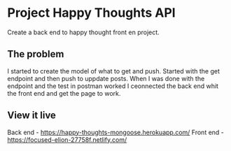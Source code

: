 # Project Happy Thoughts API

Create a back end to happy thought front en project.


## The problem

I started to create the model of what to get and push. Started with the get endpoint and then push to uppdate posts. 
When I was done with the endpoint and the test in postman worked I ceonnected the back end whit the front end and get the page to work.

## View it live
Back end - https://happy-thoughts-mongoose.herokuapp.com/
Front end - https://focused-elion-27758f.netlify.com/ 
